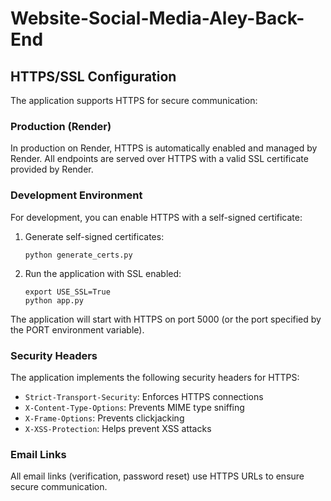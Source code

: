 # Website-Social-Media-Aley-Back-End

## HTTPS/SSL Configuration

The application supports HTTPS for secure communication:

### Production (Render)

In production on Render, HTTPS is automatically enabled and managed by Render. All endpoints are served over HTTPS with a valid SSL certificate provided by Render.

### Development Environment

For development, you can enable HTTPS with a self-signed certificate:

1. Generate self-signed certificates:
   ```
   python generate_certs.py
   ```

2. Run the application with SSL enabled:
   ```
   export USE_SSL=True
   python app.py
   ```

The application will start with HTTPS on port 5000 (or the port specified by the PORT environment variable).

### Security Headers

The application implements the following security headers for HTTPS:

- `Strict-Transport-Security`: Enforces HTTPS connections
- `X-Content-Type-Options`: Prevents MIME type sniffing
- `X-Frame-Options`: Prevents clickjacking
- `X-XSS-Protection`: Helps prevent XSS attacks

### Email Links

All email links (verification, password reset) use HTTPS URLs to ensure secure communication.